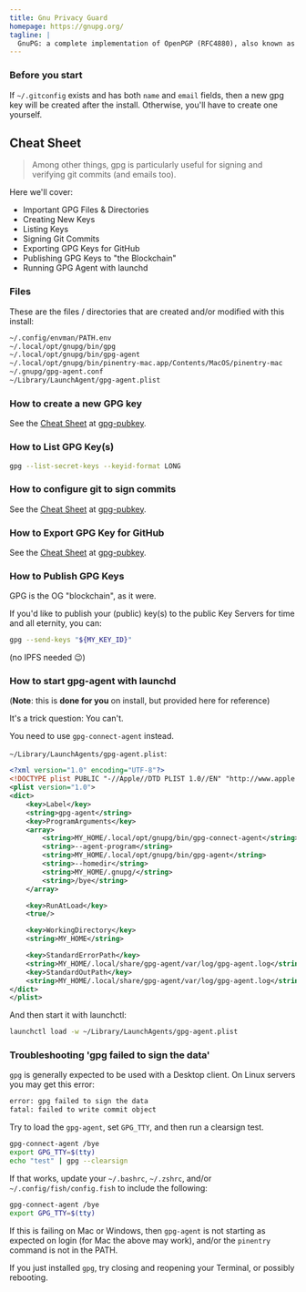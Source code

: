 ```yaml
---
title: Gnu Privacy Guard
homepage: https://gnupg.org/
tagline: |
  GnuPG: a complete implementation of OpenPGP (RFC4880), also known as **P**retty **G**ood **P**rivacy.
---
```


### Before you start

If `~/.gitconfig` exists and has both `name` and `email` fields, then a new gpg
key will be created after the install. Otherwise, you'll have to create one
yourself.

## Cheat Sheet

> Among other things, gpg is particularly useful for signing and verifying git
> commits (and emails too).

Here we'll cover:

- Important GPG Files & Directories
- Creating New Keys
- Listing Keys
- Signing Git Commits
- Exporting GPG Keys for GitHub
- Publishing GPG Keys to "the Blockchain"
- Running GPG Agent with launchd

### Files

These are the files / directories that are created and/or modified with this
install:

```txt
~/.config/envman/PATH.env
~/.local/opt/gnupg/bin/gpg
~/.local/opt/gnupg/bin/gpg-agent
~/.local/opt/gnupg/bin/pinentry-mac.app/Contents/MacOS/pinentry-mac
~/.gnupg/gpg-agent.conf
~/Library/LaunchAgent/gpg-agent.plist
```

### How to create a new GPG key

See the [Cheat Sheet](./gpg-pubkey) at [gpg-pubkey](./gpg-pubkey).

### How to List GPG Key(s)

```bash
gpg --list-secret-keys --keyid-format LONG
```

### How to configure git to sign commits

See the [Cheat Sheet](./git-config-gpg) at [gpg-pubkey](./git-config-gpg).

### How to Export GPG Key for GitHub

See the [Cheat Sheet](./gpg-pubkey) at [gpg-pubkey](./gpg-pubkey).

### How to Publish GPG Keys

GPG is the OG "blockchain", as it were.

If you'd like to publish your (public) key(s) to the public Key Servers for time
and all eternity, you can:

```bash
gpg --send-keys "${MY_KEY_ID}"
```

(no IPFS needed 😉)

### How to start gpg-agent with launchd

(**Note**: this is **done for you** on install, but provided here for reference)

It's a trick question: You can't.

You need to use `gpg-connect-agent` instead.

`~/Library/LaunchAgents/gpg-agent.plist`:

```xml
<?xml version="1.0" encoding="UTF-8"?>
<!DOCTYPE plist PUBLIC "-//Apple//DTD PLIST 1.0//EN" "http://www.apple.com/DTDs/PropertyList-1.0.dtd">
<plist version="1.0">
<dict>
	<key>Label</key>
	<string>gpg-agent</string>
	<key>ProgramArguments</key>
	<array>
		<string>MY_HOME/.local/opt/gnupg/bin/gpg-connect-agent</string>
		<string>--agent-program</string>
		<string>MY_HOME/.local/opt/gnupg/bin/gpg-agent</string>
		<string>--homedir</string>
		<string>MY_HOME/.gnupg/</string>
		<string>/bye</string>
	</array>

	<key>RunAtLoad</key>
	<true/>

	<key>WorkingDirectory</key>
	<string>MY_HOME</string>

	<key>StandardErrorPath</key>
	<string>MY_HOME/.local/share/gpg-agent/var/log/gpg-agent.log</string>
	<key>StandardOutPath</key>
	<string>MY_HOME/.local/share/gpg-agent/var/log/gpg-agent.log</string>
</dict>
</plist>
```

And then start it with launchctl:

```bash
launchctl load -w ~/Library/LaunchAgents/gpg-agent.plist
```

### Troubleshooting 'gpg failed to sign the data'

`gpg` is generally expected to be used with a Desktop client. On Linux servers
you may get this error:

```txt
error: gpg failed to sign the data
fatal: failed to write commit object
```

Try to load the `gpg-agent`, set `GPG_TTY`, and then run a clearsign test.

```bash
gpg-connect-agent /bye
export GPG_TTY=$(tty)
echo "test" | gpg --clearsign
```

If that works, update your `~/.bashrc`, `~/.zshrc`, and/or
`~/.config/fish/config.fish` to include the following:

```bash
gpg-connect-agent /bye
export GPG_TTY=$(tty)
```

If this is failing on Mac or Windows, then `gpg-agent` is not starting as
expected on login (for Mac the above may work), and/or the `pinentry` command is
not in the PATH.

If you just installed `gpg`, try closing and reopening your Terminal, or
possibly rebooting.
